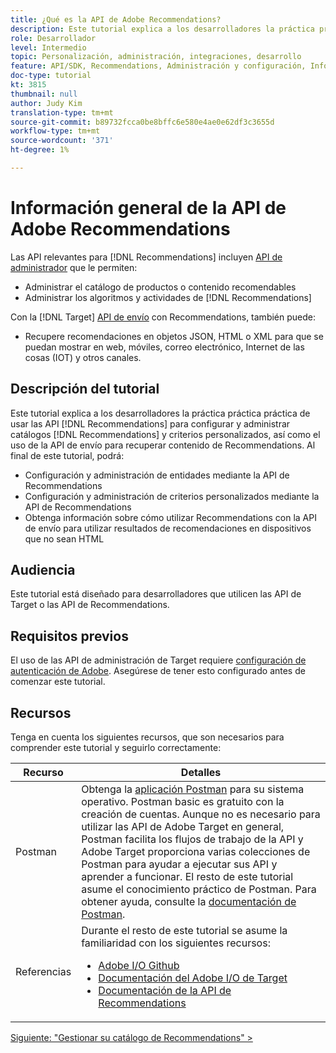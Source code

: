 ```yaml
---
title: ¿Qué es la API de Adobe Recommendations?
description: Este tutorial explica a los desarrolladores la práctica práctica práctica de usar las API de Adobe Target Recommendations para configurar y administrar catálogos de Recommendations y criterios personalizados, así como el uso de la API de envío para recuperar contenido de Recommendations.
role: Desarrollador
level: Intermedio
topic: Personalización, administración, integraciones, desarrollo
feature: API/SDK, Recommendations, Administración y configuración, Información general
doc-type: tutorial
kt: 3815
thumbnail: null
author: Judy Kim
translation-type: tm+mt
source-git-commit: b89732fcca0be8bffc6e580e4ae0e62df3c3655d
workflow-type: tm+mt
source-wordcount: '371'
ht-degree: 1%

---
```



# Información general de la API de Adobe Recommendations

Las API relevantes para [!DNL Recommendations] incluyen [API de administrador](https://docs.adobe.com/content/help/en/target/using/apis/api-overview.html) que le permiten:

* Administrar el catálogo de productos o contenido recomendables
* Administrar los algoritmos y actividades de [!DNL Recommendations]

Con la [!DNL Target] [API de envío](https://docs.adobe.com/content/help/en/target/using/apis/api-overview.html) con Recommendations, también puede:

* Recupere recomendaciones en objetos JSON, HTML o XML para que se puedan mostrar en web, móviles, correo electrónico, Internet de las cosas (IOT) y otros canales.

## Descripción del tutorial

Este tutorial explica a los desarrolladores la práctica práctica práctica de usar las API [!DNL Recommendations] para configurar y administrar catálogos [!DNL Recommendations] y criterios personalizados, así como el uso de la API de envío para recuperar contenido de Recommendations. Al final de este tutorial, podrá:

* Configuración y administración de entidades mediante la API de Recommendations
* Configuración y administración de criterios personalizados mediante la API de Recommendations
* Obtenga información sobre cómo utilizar Recommendations con la API de envío para utilizar resultados de recomendaciones en dispositivos que no sean HTML

## Audiencia

Este tutorial está diseñado para desarrolladores que utilicen las API de Target o las API de Recommendations.

## Requisitos previos

El uso de las API de administración de Target requiere [configuración de autenticación de Adobe](../apis/configure-io-target-integration.md). Asegúrese de tener esto configurado antes de comenzar este tutorial.

## Recursos

Tenga en cuenta los siguientes recursos, que son necesarios para comprender este tutorial y seguirlo correctamente:

| Recurso | Detalles |
| --- | --- |
| Postman | Obtenga la [aplicación Postman](https://www.postman.com/downloads/) para su sistema operativo. Postman basic es gratuito con la creación de cuentas. Aunque no es necesario para utilizar las API de Adobe Target en general, Postman facilita los flujos de trabajo de la API y Adobe Target proporciona varias colecciones de Postman para ayudar a ejecutar sus API y aprender a funcionar. El resto de este tutorial asume el conocimiento práctico de Postman. Para obtener ayuda, consulte la [documentación de Postman](https://learning.getpostman.com/). |
| Referencias | Durante el resto de este tutorial se asume la familiaridad con los siguientes recursos:<UL><li>[Adobe I/O Github](https://github.com/adobeio)</li><li>[Documentación del Adobe I/O de Target](https://developers.adobetarget.com/api/#introduction)</li><li>[Documentación de la API de Recommendations](https://developers.adobetarget.com/api/recommendations/)</li></ul> |

[Siguiente: &quot;Gestionar su catálogo de Recommendations&quot; >](manage-catalog.md)
